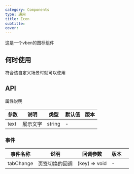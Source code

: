 ```yaml
---
category: Components
type: 通用
title: Icon
subtitle: 
cover: 
---
```


这是一个vben的图标组件

## 何时使用

符合该自定义场景时就可以使用

## API

属性说明

| 参数 | 说明 | 类型 | 默认值 | 版本 |
| --- | --- | --- | --- | --- |
| text | 展示文字 | string | - |  |

### 事件

| 事件名称  | 说明           | 回调参数      | 版本 |     |
| --------- | -------------- | ------------- | ---- | --- |
| tabChange | 页签切换的回调 | (key) => void | -    |     |
